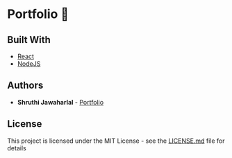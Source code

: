 # Portfolio :rocket:



## Built With

* [React](https://reactjs.org/)
* [NodeJS](https://nodejs.org/)

## Authors

* **Shruthi Jawaharlal** - [Portfolio](https://shruthijawaharlal.github.io/)

## License

This project is licensed under the MIT License - see the [LICENSE.md](LICENSE.md) file for details
